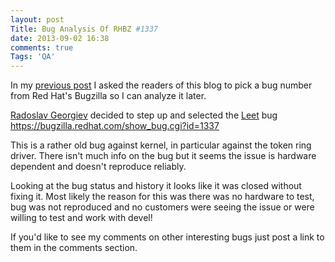 ```yaml
---
layout: post
Title: Bug Analysis Of RHBZ #1337
date: 2013-09-02 16:38
comments: true
Tags: 'QA'
---
```


In my [previous post](/blog/2013/08/23/red-hats-ebugzilla-hits-one-million-bugs/)
I asked the readers of this blog to pick a bug number from Red Hat's Bugzilla
so I can analyze it later.

[Radoslav Georgiev](http://radorado.me) decided to step up and
selected the [Leet](https://en.wikipedia.org/wiki/Leet) bug
<https://bugzilla.redhat.com/show_bug.cgi?id=1337>

This is a rather old bug against kernel, in particular
against the token ring driver. There isn't much info on the bug but it seems
the issue is hardware dependent and doesn't reproduce reliably.

Looking at the bug status and history it looks like it was closed without
fixing it. Most likely the reason for this was there was no hardware
to test, bug was not reproduced and no customers were seeing the issue or
were willing to test and work with devel!


If you'd like to see my comments on other interesting bugs just post a link
to them in the comments section.

